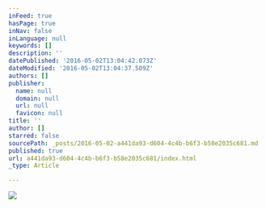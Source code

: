 ```yaml
---
inFeed: true
hasPage: true
inNav: false
inLanguage: null
keywords: []
description: ''
datePublished: '2016-05-02T13:04:42.073Z'
dateModified: '2016-05-02T13:04:37.509Z'
authors: []
publisher:
  name: null
  domain: null
  url: null
  favicon: null
title: ''
author: []
starred: false
sourcePath: _posts/2016-05-02-a441da93-d604-4c4b-b6f3-b58e2035c681.md
published: true
url: a441da93-d604-4c4b-b6f3-b58e2035c681/index.html
_type: Article

---
```

![](https://the-grid-user-content.s3-us-west-2.amazonaws.com/35bff586-b3eb-4ae0-a2da-770eae45718d.jpg)